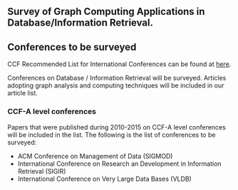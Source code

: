 ## Survey of Graph Computing Applications in Database/Information Retrieval.

## Conferences to be surveyed
CCF Recommended List for International Conferences can be found at [here](http://www.ccf.org.cn/sites/ccf/paiming.jsp "CCF推荐排名").

Conferences on Database / Information Retrieval will be surveyed. Articles adopting graph analysis and computing techniques will be included in our article list.

### CCF-A level conferences
Papers that were published during 2010-2015 on CCF-A level conferences will be included in the list. The following is the list of conferences to be surveyed:

* ACM Conference on Management of Data (SIGMOD)
* International Conference on Research an Development in Information Retrieval (SIGIR)
* International Conference on Very Large Data Bases (VLDB)

